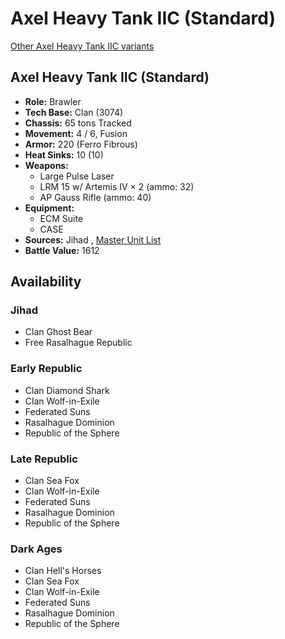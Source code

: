 # Axel Heavy Tank IIC (Standard) 

[Other Axel Heavy Tank IIC variants](../axel_heavy_tank_iic.md) 

## Axel Heavy Tank IIC (Standard) 

- **Role:** Brawler 
- **Tech Base:** Clan (3074) 
- **Chassis:** 65 tons Tracked 
- **Movement:** 4 / 6, Fusion 
- **Armor:** 220 (Ferro Fibrous) 
- **Heat Sinks:** 10 (10) 
- **Weapons:** 
  - Large Pulse Laser 
  - LRM 15 w/ Artemis IV × 2 (ammo: 32) 
  - AP Gauss Rifle (ammo: 40) 
- **Equipment:** 
  - ECM Suite 
  - CASE 
- **Sources:** Jihad , [Master Unit List](http://masterunitlist.info/Unit/Details/182/axel-heavy-tank-iic-standard) 
- **Battle Value:** 1612 

## Availability 

### Jihad 

- Clan Ghost Bear 
- Free Rasalhague Republic 

### Early Republic 

- Clan Diamond Shark 
- Clan Wolf-in-Exile 
- Federated Suns 
- Rasalhague Dominion 
- Republic of the Sphere 

### Late Republic 

- Clan Sea Fox 
- Clan Wolf-in-Exile 
- Federated Suns 
- Rasalhague Dominion 
- Republic of the Sphere 

### Dark Ages 

- Clan Hell's Horses 
- Clan Sea Fox 
- Clan Wolf-in-Exile 
- Federated Suns 
- Rasalhague Dominion 
- Republic of the Sphere 

